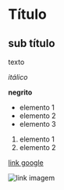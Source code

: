 # Título

## sub título

texto

*itálico*

**negrito**

- elemento 1
- elemento 2
- elemento 3

1) elemento 1
2) elemento 2

[link google](https:/www.google.com)

![link imagem](https://git-scm.com/images/branching-illustration@2x.png)